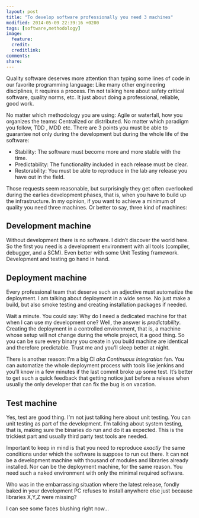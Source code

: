 ```yaml
---
layout: post
title: "To develop software professionally you need 3 machines"
modified: 2014-05-09 22:39:16 +0200
tags: [software,methodology]
image:
  feature: 
  credit: 
  creditlink: 
comments: 
share: 
---
```

Quality software deserves more attention than typing some lines of code in our favorite programming language: Like many other engineering disciplines, it requires a process. I’m not talking  here about safety critical software, quality norms, etc.  It just about doing a professional, reliable, good work. 

No matter which methodology you are using: Agile or waterfall, how you organizes the teams: Centralized or distributed. No matter which paradigm you follow, TDD , MDD etc. There are 3 points you must be able to guarantee not only during the development but during the whole life of the software:

* Stability: The software must become more and more stable with the time.
* Predictability: The functionality included in each release must be clear.
* Restorability: You must be able to reproduce in the lab any release you have out in the field. 

Those requests seem reasonable, but surprisingly they get often  overlooked during the earlies development phases, that is, when you have to build up the infrastructure. In my opinion, if you want to achieve a minimum of quality you need three machines. Or better to say, three kind of machines:

Development machine
----------------------------------

Without development there is no software. I didn’t discover the world here. So the first you need is a development environment with all tools (compiler, debugger, and a SCM). Even better with some Unit Testing framework. Development and testing go hand in hand.

Deployment machine
--------------------------------

Every professional team that deserve such an adjective must automatize the deployment. I am talking about deployment in a wide sense. No just make a build, but also smoke testing and creating installation packages if needed. 

Wait a minute. You could say: Why do I need a dedicated machine for that when I can use my development one? Well, the answer is *predictability*. Creating the deployment in a controlled environment, that is,  a machine whose setup will not change during the whole project, it a good thing. So you can be sure every binary you create in you build machine are identical and therefore predictable. Trust me and you’ll sleep better at night.

There is another reason: I’m a big CI *aka Continuous Integration* fan. You can automatize the whole deployment process with tools like jenkins and you’ll know in a few minutes if the last commit broke up some test. It’s better to get such a quick feedback that getting notice just before a release when usually the only developer that can fix the bug is on vacation.

Test machine
--------------------
Yes, test are good thing. I’m not just talking here about unit testing. You can unit testing as part of the development. I’m talking about system testing, that is, making sure the binaries do run and do it as expected. This is the trickiest part and usually third party test tools are needed.

Important to keep in mind is that you need to reproduce *exactly* the same conditions under which the software is suppose to run out there. It can not be a development machine with thousand of modules and libraries already installed. Nor can be the deployment machine, for the same reason. You need such a naked environment with only the minimal required software.

Who was in the embarrassing situation where the latest release, fondly baked in your development PC refuses to install anywhere else just because libraries X,Y,Z were missing? 

I can see some faces blushing right now...
